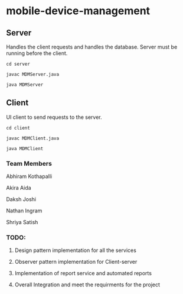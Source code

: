 # mobile-device-management

## Server

Handles the client requests and handles the database. Server must be running before the client.

`cd server`

`javac MDMServer.java`

`java MDMServer`

## Client

UI client to send requests to the server.

`cd client`

`javac MDMClient.java`

`java MDMClient`


### Team Members

Abhiram Kothapalli

Akira Aida

Daksh Joshi

Nathan Ingram

Shriya Satish


### TODO:
1. Design pattern implementation for all the services

2. Observer pattern implementation for Client-server

3. Implementation of report service and automated reports

4. Overall Integration and meet the requirments for the project
